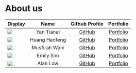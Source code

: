 # About us

| Display                                                        |     Name      |                Github Profile                 |             Portfolio             |
|----------------------------------------------------------------|:-------------:|:---------------------------------------------:|:---------------------------------:|
| ![](https://avatars.githubusercontent.com/u/95752177?s=100) |  Yan Tianai   |    [GitHub](https://github.com/TianaiYan)     |  [Portfolio](team/tianaiyan.md)   |
| ![](https://avatars.githubusercontent.com/u/60375639?s=100) | Huang Haofeng |   [GitHub](https://github.com/a1021492980)    | [Portfolio](team/a1021492980.md) |
| ![](https://avatars.githubusercontent.com/u/69451253?s=100) | Musfirah Wani | [GitHub](https://github.com/Musfirahe0556596) |   [Portfolio](team/musfirahe0556596.md)    |
| ![](https://avatars.githubusercontent.com/u/69447944?s=100) |   Emily Sim   |    [GitHub](https://github.com/emilysim00)    |    [Portfolio](team/emilysim00.md)     |
| ![](https://avatars.githubusercontent.com/u/30099983?s=100) |   Alan Low    |   [GitHub](https://github.com/alanlowzies)    | [Portfolio](team/alanlowzies.md)  |
